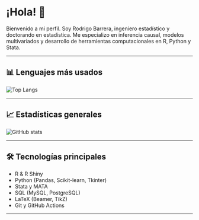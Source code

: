 # ¡Hola! 👋

Bienvenido a mi perfil. Soy Rodrigo Barrera, ingeniero estadístico y doctorando en estadística. Me especializo en inferencia causal, modelos multivariados y desarrollo de herramientas computacionales en R, Python y Stata.

---

## 📊 Lenguajes más usados

![Top Langs](https://github-readme-stats.vercel.app/api/top-langs/?username=barrerag87&layout=compact&langs_count=8&theme=tokyonight)

---

## 📈 Estadísticas generales

![GitHub stats](https://github-readme-stats.vercel.app/api?username=barrerag87&show_icons=true&theme=tokyonight&include_all_commits=true&count_private=true)

---


## 🛠️ Tecnologías principales

- R & R Shiny
- Python (Pandas, Scikit-learn, Tkinter)
- Stata y MATA
- SQL (MySQL, PostgreSQL)
- LaTeX (Beamer, TikZ)
- Git y GitHub Actions

---


